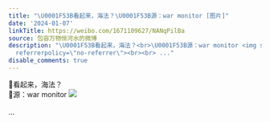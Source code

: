 ```yaml
---
title: "\U0001F53B看起来，海法？\U0001F53B源：war monitor [图片]"
date: '2024-01-07'
linkTitle: https://weibo.com/1671109627/NANqPilBa
source: 包容万物恒河水的微博
description: "\U0001F53B看起来，海法？<br>\U0001F53B源：war monitor <img style=\"\" src=\"https://tvax2.sinaimg.cn/large/639b1bfbly1hlli8o511yj20tk0k0wn1.jpg\"
  referrerpolicy=\"no-referrer\"><br><br> ..."
disable_comments: true
---
```

🔻看起来，海法？<br>🔻源：war monitor <img style="" src="https://tvax2.sinaimg.cn/large/639b1bfbly1hlli8o511yj20tk0k0wn1.jpg" referrerpolicy="no-referrer"><br><br> ...